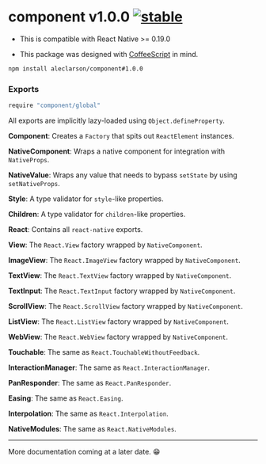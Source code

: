 
# component v1.0.0 [![stable](http://badges.github.io/stability-badges/dist/stable.svg)](http://github.com/badges/stability-badges)

- This is compatible with React Native >= 0.19.0

- This package was designed with [CoffeeScript](https://github.com/jashkenas/coffeescript/) in mind.

```sh
npm install aleclarson/component#1.0.0
```

### Exports

```coffee
require "component/global"
```

All exports are implicitly lazy-loaded using `Object.defineProperty`.

**Component**: Creates a `Factory` that spits out `ReactElement` instances.

**NativeComponent**: Wraps a native component for integration with `NativeProps`.

**NativeValue**: Wraps any value that needs to bypass `setState` by using `setNativeProps`.

**Style**: A type validator for `style`-like properties.

**Children**: A type validator for `children`-like properties.

**React**: Contains all `react-native` exports.

**View**: The `React.View` factory wrapped by `NativeComponent`.

**ImageView**: The `React.ImageView` factory wrapped by `NativeComponent`.

**TextView**: The `React.TextView` factory wrapped by `NativeComponent`.

**TextInput**: The `React.TextInput` factory wrapped by `NativeComponent`.

**ScrollView**: The `React.ScrollView` factory wrapped by `NativeComponent`.

**ListView**: The `React.ListView` factory wrapped by `NativeComponent`.

**WebView**: The `React.WebView` factory wrapped by `NativeComponent`.

**Touchable**: The same as `React.TouchableWithoutFeedback`.

**InteractionManager**: The same as `React.InteractionManager`.

**PanResponder**: The same as `React.PanResponder`.

**Easing**: The same as `React.Easing`.

**Interpolation**: The same as `React.Interpolation`.

**NativeModules**: The same as `React.NativeModules`.

---

More documentation coming at a later date. :grin:
